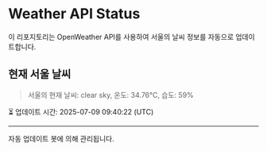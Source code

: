 
# Weather API Status

이 리포지토리는 OpenWeather API를 사용하여 서울의 날씨 정보를 자동으로 업데이트합니다.

## 현재 서울 날씨
> 서울의 현재 날씨: clear sky, 온도: 34.76°C, 습도: 59%

⏳ 업데이트 시간: 2025-07-09 09:40:22 (UTC)

---
자동 업데이트 봇에 의해 관리됩니다.
